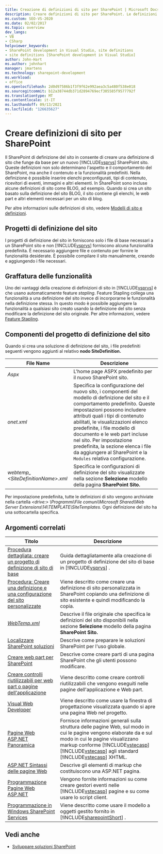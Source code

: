 ```yaml
---
title: Creazione di definizioni di sito per SharePoint | Microsoft Docs
description: Creare definizioni di sito per SharePoint. Le definizioni del sito determinano l'aspetto e il comportamento SharePoint sito e il relativo contenuto e funzionalità predefiniti.
ms.custom: SEO-VS-2020
ms.date: 02/02/2017
ms.topic: overview
dev_langs:
- VB
- CSharp
helpviewer_keywords:
- SharePoint development in Visual Studio, site definitions
- site definitions [SharePoint development in Visual Studio]
author: John-Hart
ms.author: johnhart
manager: jmartens
ms.technology: sharepoint-development
ms.workload:
- office
ms.openlocfilehash: 2d0d97586b1f3f9f62e992aea3c5a480f538e018
ms.sourcegitcommit: b12a38744db371d2894769ecf305585f9577792f
ms.translationtype: MT
ms.contentlocale: it-IT
ms.lasthandoff: 09/13/2021
ms.locfileid: "126635627"
---
```

# <a name="create-site-definitions-for-sharepoint"></a>Creare definizioni di sito per SharePoint
  Il SharePoint di definizione del sito in consente di creare una definizione di sito che funge da base per un nuovo [!INCLUDE[vsprvs](../sharepoint/includes/vsprvs-md.md)] SharePoint sito.  Queste definizioni non solo determinano l'aspetto e il comportamento del SharePoint, ma anche il contenuto e la funzionalità predefiniti. Nella definizione è possibile inserire elenchi preconfigurati, tipi di contenuto, ricevitori di eventi, immagini e altri elementi. In SharePoint sono incluse alcune definizioni di sito come BLOG, ad esempio. Quando si crea un sito basato sulla definizione del sito BLOG, il sito contiene gli elenchi, le web part e altri elementi necessari per un sito di blog.

 Per altre informazioni sulle definizioni di sito, vedere [Modelli di sito e definizioni](/previous-versions/office/developer/sharepoint-2010/ms434313(v=office.14)).

## <a name="site-definition-projects"></a>Progetti di definizione del sito
 I progetti di definizione del sito in forniscono solo i file di base necessari a un SharePoint sito e non [!INCLUDE[vsprvs](../sharepoint/includes/vsprvs-md.md)] forniscono alcuna funzionalità predefinita. È necessario aggiungere file e contenuto per fornire le funzionalità desiderate. È possibile compilare il sito manualmente, creando e aggiungendo i file necessari.

## <a name="feature-stapling"></a>Graffatura delle funzionalità
 Uno dei vantaggi della creazione di definizioni di sito in [!INCLUDE[vsprvs](../sharepoint/includes/vsprvs-md.md)] è che usano automaticamente feature *stapling*. Feature Stapling collega una funzionalità a una definizione del sito invece di incorporarne le funzionalità nella definizione stessa. In questo modo è possibile aggiungere la funzionalità a qualsiasi sito creato usando la definizione del sito senza modificare la definizione del sito originale. Per altre informazioni, vedere [Feature Stapling](/previous-versions/office/developer/sharepoint-2007/bb861862(v=office.12)).

## <a name="site-definition-project-components"></a>Componenti del progetto di definizione del sito
 Quando si crea una soluzione di definizione del sito, i file predefiniti seguenti vengono aggiunti al relativo **nodo SiteDefinition.**

|File Name|Descrizione|
|---------------|-----------------|
|*Aspx*|L'home page ASPX predefinito per il nuovo SharePoint sito.|
|*onet.xml*|Specifica la configurazione del nuovo sito, i componenti del modello di definizione del sito e il comportamento predefinito. Queste impostazioni possono includere attributi quali i tipi di contenuto abilitati, le visualizzazioni elenco predefinite, i file modello di documento e le web part incluse nel sito. Per impostazione predefinita, la sezione elenca i file da aggiungere al SharePoint e la `Modules` relativa configurazione.|
|*webtemp_ \<SiteDefinitionName>.xml*|Specifica le configurazioni di definizione del sito visualizzate nella sezione **Selezione** modello della pagina **SharePoint Sito.**|

 Per impostazione predefinita, tutte le definizioni di sito vengono archiviate nella cartella *\<drive:> \Programmi\File comuni\Microsoft Shared\Web Server Extensions\14\TEMPLATE\SiteTemplates.* Ogni definizione del sito ha una sottocartella specifica.

## <a name="related-topics"></a>Argomenti correlati

|Titolo|Descrizione|
|-----------|-----------------|
|[Procedura dettagliata: creare un progetto di definizione di sito di base](../sharepoint/walkthrough-create-a-basic-site-definition-project.md)|Guida dettagliatamente alla creazione di un progetto di definizione del sito di base in [!INCLUDE[vsprvs](../sharepoint/includes/vsprvs-md.md)] .|
|[Procedura: Creare una definizione e una configurazione del sito personalizzate](/previous-versions/office/developer/sharepoint-2010/ms454677(v=office.14))|Viene descritto come creare una definizione di sito personalizzata in SharePoint copiando una definizione di sito esistente e quindi modificando la copia.|
|[*WebTemp.xml*](/previous-versions/office/developer/sharepoint-2010/ms447717(v=office.14))|Descrive il file originale che specifica le definizioni del sito disponibili nella sezione **Selezione** modello della pagina **SharePoint Sito.**|
|[Localizzare SharePoint soluzioni](../sharepoint/localizing-sharepoint-solutions.md)|Descrive come preparare le soluzioni SharePoint per l'uso globale.|
|[Creare web part per SharePoint](../sharepoint/creating-web-parts-for-sharepoint.md)|Descrive come creare parti di una pagina SharePoint che gli utenti possono modificare.|
|[Creare controlli riutilizzabili per web part o pagine dell'applicazione](../sharepoint/creating-reusable-controls-for-web-parts-or-application-pages.md)|Viene descritto come creare controlli riutilizzabili che vengono eseguiti nelle pagine dell'applicazione e Web part.|
|[Visual Web Developer](/previous-versions/visualstudio/visual-studio-2010/ms178093(v=vs.100))|Viene descritto come usare la finestra di progettazione visualizzata quando si apre una pagina Web nel progetto.|
|[Pagine Web ASP.NET Panoramica](/previous-versions/aspnet/428509ah(v=vs.100))|Fornisce informazioni generali sulla struttura delle pagine Web, sul modo in cui le pagine vengono elaborate da e sul modo in cui le pagine visualizzano markup conforme [!INCLUDE[vstecasp](../sharepoint/includes/vstecasp-md.md)] [!INCLUDE[vstecasp](../sharepoint/includes/vstecasp-md.md)] agli standard [!INCLUDE[vstecasp](../sharepoint/includes/vstecasp-md.md)] XHTML.|
|[ASP.NET Sintassi delle pagine Web](/previous-versions/aspnet/k33801s3(v=vs.100))|Descrive gli elementi di markup che costituiscono una ASP.NET pagina.|
|[Programmazione Pagine Web ASP.NET](/previous-versions/aspnet/0yt4zca8(v=vs.100))|Vengono fornite informazioni su come creare gestori eventi nelle [!INCLUDE[vstecasp](../sharepoint/includes/vstecasp-md.md)] pagine e su come usare lo script client.|
|[Programmazione in Windows SharePoint Services](/previous-versions/office/developer/sharepoint-services/ms430674(v=office.12))|Viene descritto come usare il modello a oggetti gestito fornito in [!INCLUDE[sharepointShort](../sharepoint/includes/sharepointshort-md.md)] .|

## <a name="see-also"></a>Vedi anche
- [Sviluppare soluzioni SharePoint](../sharepoint/developing-sharepoint-solutions.md)
